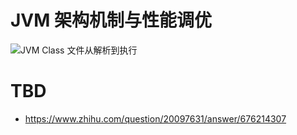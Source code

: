 # JVM 架构机制与性能调优

![JVM Class 文件从解析到执行](https://s1.ax1x.com/2020/11/07/B44OUS.png)

# TBD

- https://www.zhihu.com/question/20097631/answer/676214307

